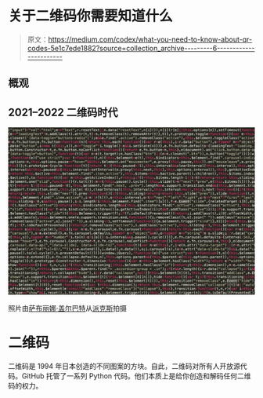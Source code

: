 # 关于二维码你需要知道什么

> 原文：<https://medium.com/codex/what-you-need-to-know-about-qr-codes-5e1c7ede1882?source=collection_archive---------6----------------------->

## 概观

## 2021–2022 二维码时代

![](img/244c92a140b8fb48fed5c80cff360d6e.png)

照片由[萨布丽娜·盖尔巴特](https://www.pexels.com/@sabrina-gelbart-65954?utm_content=attributionCopyText&utm_medium=referral&utm_source=pexels)从[派克斯](https://www.pexels.com/photo/full-frame-shot-of-abstract-pattern-249798/?utm_content=attributionCopyText&utm_medium=referral&utm_source=pexels)拍摄

# 二维码

二维码是 1994 年日本创造的不同图案的方块。自此，二维码对所有人开放源代码。GitHub 托管了一系列 Python 代码。他们本质上是给你创造和解码任何二维码的权力。